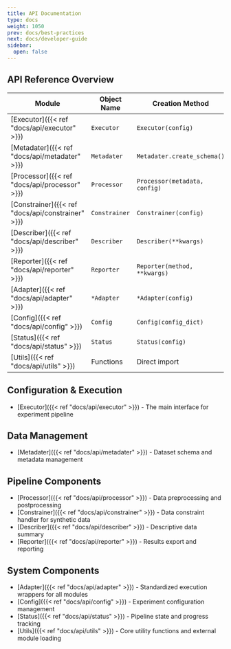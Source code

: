 ```yaml
---
title: API Documentation
type: docs
weight: 1050
prev: docs/best-practices
next: docs/developer-guide
sidebar:
  open: false
---
```



## API Reference Overview

| Module | Object Name | Creation Method | Main Methods |
|--------|-------------|-----------------|--------------|
| [Executor]({{< ref "docs/api/executor" >}}) | `Executor` | `Executor(config)` | `run()`, `get_result()`, `get_timing()` |
| [Metadater]({{< ref "docs/api/metadater" >}}) | `Metadater` | `Metadater.create_schema()` | `create_schema()`, `validate_schema()` |
| [Processor]({{< ref "docs/api/processor" >}}) | `Processor` | `Processor(metadata, config)` | `fit()`, `transform()`, `inverse_transform()` |
| [Constrainer]({{< ref "docs/api/constrainer" >}}) | `Constrainer` | `Constrainer(config)` | `apply()`, `resample_until_satisfy()` |
| [Describer]({{< ref "docs/api/describer" >}}) | `Describer` | `Describer(**kwargs)` | `create()`, `eval()` |
| [Reporter]({{< ref "docs/api/reporter" >}}) | `Reporter` | `Reporter(method, **kwargs)` | `create()`, `report()` |
| [Adapter]({{< ref "docs/api/adapter" >}}) | `*Adapter` | `*Adapter(config)` | `run()`, `set_input()`, `get_result()` |
| [Config]({{< ref "docs/api/config" >}}) | `Config` | `Config(config_dict)` | Auto-processing during init |
| [Status]({{< ref "docs/api/status" >}}) | `Status` | `Status(config)` | `put()`, `get_result()`, `create_snapshot()` |
| [Utils]({{< ref "docs/api/utils" >}}) | Functions | Direct import | `load_external_module()` |

## Configuration & Execution
- [Executor]({{< ref "docs/api/executor" >}}) - The main interface for experiment pipeline

## Data Management
- [Metadater]({{< ref "docs/api/metadater" >}}) - Dataset schema and metadata management

## Pipeline Components
- [Processor]({{< ref "docs/api/processor" >}}) - Data preprocessing and postprocessing
- [Constrainer]({{< ref "docs/api/constrainer" >}}) - Data constraint handler for synthetic data
- [Describer]({{< ref "docs/api/describer" >}}) - Descriptive data summary
- [Reporter]({{< ref "docs/api/reporter" >}}) - Results export and reporting

## System Components
- [Adapter]({{< ref "docs/api/adapter" >}}) - Standardized execution wrappers for all modules
- [Config]({{< ref "docs/api/config" >}}) - Experiment configuration management
- [Status]({{< ref "docs/api/status" >}}) - Pipeline state and progress tracking
- [Utils]({{< ref "docs/api/utils" >}}) - Core utility functions and external module loading